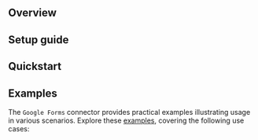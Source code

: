 ## Overview

[//]: # (TODO: Add overview mentioning the purpose of the module, supported REST API versions, and other high-level details.)

## Setup guide

[//]: # (TODO: Add detailed steps to obtain credentials and configure the module.)

## Quickstart

[//]: # (TODO: Add a quickstart guide to demonstrate a basic functionality of the module, including sample code snippets.)

## Examples

The `Google Forms` connector provides practical examples illustrating usage in various scenarios. Explore these [examples](https://github.com/module-ballerinax-googleapis.gforms/tree/main/examples/), covering the following use cases:

[//]: # (TODO: Add examples)
